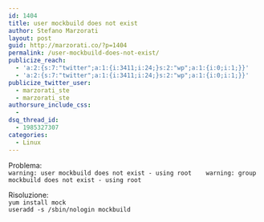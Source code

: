 ```yaml
---
id: 1404
title: user mockbuild does not exist
author: Stefano Marzorati
layout: post
guid: http://marzorati.co/?p=1404
permalink: /user-mockbuild-does-not-exist/
publicize_reach:
  - 'a:2:{s:7:"twitter";a:1:{i:3411;i:24;}s:2:"wp";a:1:{i:0;i:1;}}'
  - 'a:2:{s:7:"twitter";a:1:{i:3411;i:24;}s:2:"wp";a:1:{i:0;i:1;}}'
publicize_twitter_user:
  - marzorati_ste
  - marzorati_ste
authorsure_include_css:
  - 
dsq_thread_id:
  - 1985327307
categories:
  - Linux
---
```

Problema:  
`warning: user mockbuild does not exist - using root   
warning: group mockbuild does not exist - using root`

Risoluzione:  
`yum install mock`  
`useradd -s /sbin/nologin mockbuild`